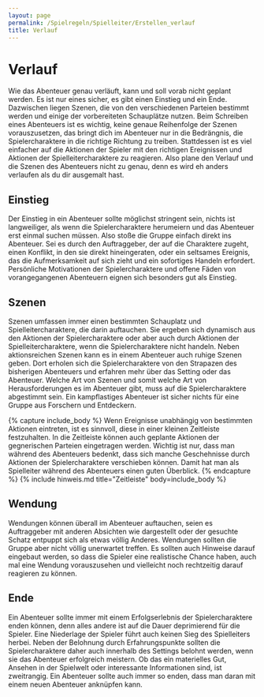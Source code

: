 ```yaml
---
layout: page
permalink: /Spielregeln/Spielleiter/Erstellen_verlauf
title: Verlauf
---
```


# Verlauf

Wie das Abenteuer genau verläuft, kann und soll vorab nicht geplant werden. Es ist nur eines sicher, es gibt einen Einstieg und ein Ende. Dazwischen liegen Szenen, die von den verschiedenen Parteien bestimmt werden und einige der vorbereiteten Schauplätze nutzen. Beim Schreiben eines Abenteuers ist es wichtig, keine genaue Reihenfolge der Szenen vorauszusetzen, das bringt dich im Abenteuer nur in die Bedrängnis, die Spielercharaktere in die richtige Richtung zu treiben. Stattdessen ist es viel einfacher auf die Aktionen der Spieler mit den richtigen Ereignissen und Aktionen der Spielleitercharaktere zu reagieren. Also plane den Verlauf und die Szenen des Abenteuers nicht zu genau, denn es wird eh anders verlaufen als du dir ausgemalt hast.

## Einstieg

Der Einstieg in ein Abenteuer sollte möglichst stringent sein, nichts ist langweiliger, als wenn die Spielercharaktere herumeiern und das Abenteuer erst einmal suchen müssen. Also stoße die Gruppe einfach direkt ins Abenteuer. Sei es durch den Auftraggeber, der auf die Charaktere zugeht, einen Konflikt, in den sie direkt hineingeraten, oder ein seltsames Ereignis, das die Aufmerksamkeit auf sich zieht und ein sofortiges Handeln erfordert. Persönliche Motivationen der Spielercharaktere und offene Fäden von vorangegangenen Abenteuern eignen sich besonders gut als Einstieg.

## Szenen

Szenen umfassen immer einen bestimmten Schauplatz und Spielleitercharaktere, die darin auftauchen. Sie ergeben sich dynamisch aus den Aktionen der Spielercharaktere oder aber auch durch Aktionen der Spielleitercharaktere, wenn die Spielercharaktere nicht handeln. Neben aktionsreichen Szenen kann es in einem Abenteuer auch ruhige Szenen geben. Dort erholen sich die Spielercharaktere von den Strapazen des bisherigen Abenteuers und erfahren mehr über das Setting oder das Abenteuer. Welche Art von Szenen und somit welche Art von Herausforderungen es im Abenteuer gibt, muss auf die Spielercharaktere abgestimmt sein. Ein kampflastiges Abenteuer ist sicher nichts für eine Gruppe aus Forschern und Entdeckern.

{% capture include_body %}
Wenn Ereignisse unabhängig von bestimmten Aktionen eintreten, ist es sinnvoll, diese in einer kleinen Zeitleiste festzuhalten. In die Zeitleiste können auch geplante Aktionen der gegnerischen Parteien eingetragen werden. Wichtig ist nur, dass man während des Abenteuers bedenkt, dass sich manche Geschehnisse durch Aktionen der Spielercharaktere verschieben können. Damit hat man als Spielleiter während des Abenteuers einen guten Überblick.
{% endcapture %}
{% include hinweis.md title="Zeitleiste" body=include_body %}

## Wendung

Wendungen können überall im Abenteuer auftauchen, seien es Auftraggeber mit anderen Absichten wie dargestellt oder der gesuchte Schatz entpuppt sich als etwas völlig Anderes. Wendungen sollten die Gruppe aber nicht völlig unerwartet treffen. Es sollten auch Hinweise darauf eingebaut werden, so dass die Spieler eine realistische Chance haben, auch mal eine Wendung vorauszusehen und vielleicht noch rechtzeitig darauf reagieren zu können.

## Ende

Ein Abenteuer sollte immer mit einem Erfolgserlebnis der Spielercharaktere enden können, denn alles andere ist auf die Dauer deprimierend für die Spieler. Eine Niederlage der Spieler führt auch keinen Sieg des Spielleiters herbei. Neben der Belohnung durch Erfahrungspunkte sollten die Spielercharaktere daher auch innerhalb des Settings belohnt werden, wenn sie das Abenteuer erfolgreich meistern. Ob das ein materielles Gut, Ansehen in der Spielwelt oder interessante Informationen sind, ist zweitrangig. Ein Abenteuer sollte auch immer so enden, dass man daran mit einem neuen Abenteuer anknüpfen kann.
